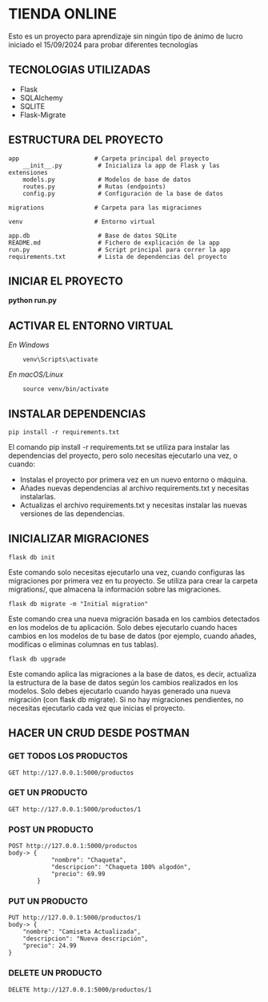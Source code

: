 # **TIENDA ONLINE**
Esto es un proyecto para aprendizaje sin ningún tipo de ánimo de lucro iniciado el 15/09/2024
para probar diferentes tecnologías

## TECNOLOGIAS UTILIZADAS

* Flask
* SQLAlchemy
* SQLITE
* Flask-Migrate

## ESTRUCTURA DEL PROYECTO

    app                     # Carpeta principal del proyecto
        __init__.py          # Inicializa la app de Flask y las extensiones
        models.py            # Modelos de base de datos
        routes.py            # Rutas (endpoints)
        config.py            # Configuración de la base de datos

    migrations              # Carpeta para las migraciones

    venv                    # Entorno virtual

    app.db                   # Base de datos SQLite
    README.md                # Fichero de explicación de la app
    run.py                   # Script principal para correr la app
    requirements.txt         # Lista de dependencias del proyecto

## INICIAR EL PROYECTO

**python run.py**

## ACTIVAR EL ENTORNO VIRTUAL
*En Windows*

        venv\Scripts\activate
        
*En macOS/Linux*

        source venv/bin/activate

## INSTALAR DEPENDENCIAS
    pip install -r requirements.txt

El comando pip install -r requirements.txt se utiliza para instalar las dependencias del proyecto, pero solo necesitas ejecutarlo una vez, o cuando:
* Instalas el proyecto por primera vez en un nuevo entorno o máquina.
* Añades nuevas dependencias al archivo requirements.txt y necesitas instalarlas.
* Actualizas el archivo requirements.txt y necesitas instalar las nuevas versiones de las dependencias.

## INICIALIZAR MIGRACIONES

    flask db init

Este comando solo necesitas ejecutarlo una vez, cuando configuras las migraciones por primera vez en tu proyecto. Se utiliza para crear la carpeta migrations/, que almacena la información sobre las migraciones.

    flask db migrate -m "Initial migration"

Este comando crea una nueva migración basada en los cambios detectados en los modelos de tu aplicación. Solo debes ejecutarlo cuando haces cambios en los modelos de tu base de datos (por ejemplo, cuando añades, modificas o eliminas columnas en tus tablas).

    flask db upgrade

Este comando aplica las migraciones a la base de datos, es decir, actualiza la estructura de la base de datos según los cambios realizados en los modelos.
Solo debes ejecutarlo cuando hayas generado una nueva migración (con flask db migrate). Si no hay migraciones pendientes, no necesitas ejecutarlo cada vez que inicias el proyecto.

## HACER UN CRUD DESDE POSTMAN

### GET TODOS LOS PRODUCTOS
    GET http://127.0.0.1:5000/productos
### GET UN PRODUCTO
    GET http://127.0.0.1:5000/productos/1
### POST UN PRODUCTO
    POST http://127.0.0.1:5000/productos
    body-> {
                "nombre": "Chaqueta",
                "descripcion": "Chaqueta 100% algodón",
                "precio": 69.99
            }
### PUT UN PRODUCTO
    PUT http://127.0.0.1:5000/productos/1
    body-> {
        "nombre": "Camiseta Actualizada",
        "descripcion": "Nueva descripción",
        "precio": 24.99
    }
### DELETE UN PRODUCTO
    DELETE http://127.0.0.1:5000/productos/1


    







